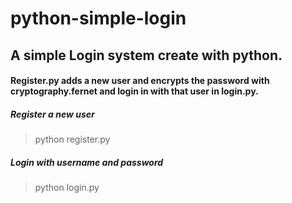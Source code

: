 # python-simple-login

## A simple Login system create with python.
#### Register.py adds a new user and encrypts the password with cryptography.fernet and login in with that user in login.py.

##### Register a new user

>python register.py

##### Login with username and password

>python login.py
